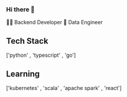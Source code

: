 ### Hi there 👋

👨‍💼 Backend Developer
📃 Data Engineer

## Tech Stack
['python' ,  'typescript' ,  'go']


## Learning 
['kubernetes' , 'scala' , 'apache spark' ,  'react']
